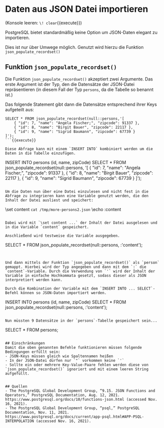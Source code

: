 # Daten aus JSON Datei importieren

(Konsole leeren: `\! clear`{{execute}})

PostgreSQL bietet standardmäßig keine Option um JSON-Daten elegant zu importieren.

Dies ist nur über Umwege möglich. Genutzt wird hierzu die Funktion `json_populate_recordset()`

## Funktion `json_populate_recordset()`
Die Funktion `json_populate_recordset()` akzeptiert zwei Argumente. Das erste Argument ist der Typ, den die Datensätze der JSON-Datei repräsentieren (in diesem Fall der Typ `persons`, da die Tabelle so benannt ist.)

Das folgende Statement gibt dann die Datensätze entsprechend ihrer Keys aufgeteilt aus:

```
SELECT * FROM json_populate_recordset(null::persons,'[
    { "id": 7, "name": "Angela Fischer;", "zipcode": 91337 },
    { "id": 8, "name": "Birgit Bauer", "zipcode": 22117 },
    { "id": 9, "name": "Sigrid Baumann", "zipcode": 67739 }
]');
```{{execute}}

Diese Abfrage kann mit einem `INSERT INTO` kombiniert werden um die Daten in die Tabelle einzufügen.

```
INSERT INTO persons (id, name, zipCode)
SELECT * FROM json_populate_recordset(null::persons, '[
    { "id": 7, "name": "Angela Fischer;", "zipcode": 91337 },
    { "id": 8, "name": "Birgit Bauer", "zipcode": 22117 },
    { "id": 9, "name": "Sigrid Baumann", "zipcode": 67739 }
]');
```

Um die Daten nun über eine Datei einzulesen und nicht fest in die Abfrage zu integrieren kann eine Variable genutzt werden, die den Inhalt der Datei ausliest und speichert:

```
\set content `cat /tmp/more-persons2.json`
\echo :content
```{{execute}}

Dabei wird mit `\set content ...` der Inhalt der Datei ausgelesen und in die Variable `content` gespeichert.

Anschließend wird testweise die Variable ausgegeben.

```
SELECT * 
FROM json_populate_recordset(null::persons, :'content');
```{{execute}}


Und dann mittels der Funktion `json_populate_recordset()` als `person` gemappt. Hierbei wird der Typ angegeben und dann mit dem `:` die `content`-Variable. Durch die Verwendung von `'` wird der Inhalt der Variable in einfache Hochkommata gesetzt, sodass dieser als JSON interpretiert werden kann.

Durch die Kombination der Variable mit dem `INSERT INTO ... SELECT`-Befehl können so JSON-Daten importiert werden.

```
INSERT INTO persons (id, name, zipCode)
SELECT * 
FROM json_populate_recordset(null::persons, :'content');
```{{execute}}

Nun müssten 9 Datensätze in der `persons`-Tabelle gespeichert sein...

```
SELECT * 
FROM persons;
```{{execute}}

## Einschränkungen
Damit die oben genannten Befehle funktionieren müssen folgende Bedingungen erfüllt sein:
- JSON-Keys müssen gleich wie Spaltennamen heißen
- In der JSON-Datei dürfen nur `"` vorkommen keine `'`
- Sollte ein oder mehrere Key-Value-Paare fehlen werden diese von `json_populate_recordset()` ignoriert und mit einem leeren String aufgefüllt.


## Quellen
- The PostgreSQL Global Development Group, “9.15. JSON Functions and Operators,” PostgreSQL Documentation, Aug. 12, 2021. https://www.postgresql.org/docs/10/functions-json.html (accessed Nov. 16, 2021).
- The PostgreSQL Global Development Group, “psql,” PostgreSQL Documentation, Nov. 11, 2021. https://www.postgresql.org/docs/current/app-psql.html#APP-PSQL-INTERPOLATION (accessed Nov. 16, 2021).